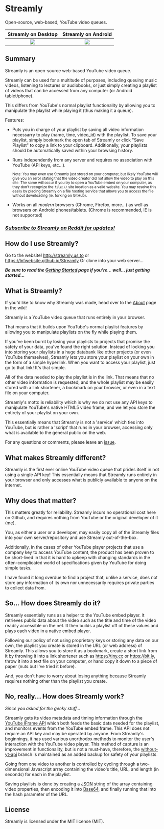 # Streamly
Open-source, web-based, YouTube video queues.

Streamly on Desktop        | Streamly on Android
:-------------------------:|:-------------------------:
![](https://raw.githubusercontent.com/LNFWebsite/Streamly/master/examples/streamly.jpg)  |  ![](https://raw.githubusercontent.com/LNFWebsite/Streamly/master/examples/streamlymobile.jpg)

## Summary

Streamly is an open-source web-based YouTube video queue.

Streamly can be used for a multitude of purposes, including queuing music videos, listening to lectures or audiobooks, or just simply creating a playlist of videos that can be accessed from any computer (or Android tablet/phone).

This differs from YouTube's normal playlist functionality by allowing you to manipulate the playlist while playing it (thus making it a queue).

Features:

- Puts you in charge of your playlist by saving all video information necessarry to play (name, time, video_id) with the playlist. To save your playlist, simply bookmark the open tab of Streamly or click "Save Playlist" to copy a link to your clipboard. Additionally, your playlists should be automatically saved within your browsing history.

- Runs independently from any server and requires no association with YouTube (API keys, etc...).
  
  <sub>Note: You may even use Streamly just stored on your computer, but likely YouTube will give you an error stating that the video creator did not allow the video to play on this site. The same will occur if you try to open a YouTube embed on your computer, as they don't recognize the `file://` site location as a valid website. You may resolve this easily by placing Streamly on a file hosting service that allows you to access the file without downloading (ie. forking on GitHub).<sub>

- Works on all *modern* browsers (Chrome, Firefox, more...) as well as browsers on Android phones/tablets. (Chrome is recommended, IE is not supported)

### *[Subscribe to Streamly on Reddit for updates!](https://www.reddit.com/r/StreamlyReddit/)*

## How do I use Streamly?

Go to the website! <http://streamly.us.to> or <https://lnfwebsite.github.io/Streamly>
Or clone into your web server...

***Be sure to read the [Getting Started](https://github.com/LNFWebsite/Streamly/wiki/Getting-Started) page if you're... well... just getting started...***

## What is Streamly?

If you'd like to know why Streamly was made, head over to the [About](https://github.com/LNFWebsite/Streamly/wiki/About) page in the wiki!

Streamly is a YouTube video queue that runs entirely in your browser.

That means that it builds upon YouTube's normal playlist features by allowing you to manipulate playlists on the fly while playing them.

If you've been burnt by losing your playlists to projects that promise the safety of your data, you've found the right solution. Instead of locking you into storing your playlists in a huge databank like other projects (or even YouTube themselves), Streamly lets you store your playlist on your own in the form of a simple hyperlink. When you want to access your playlist, just go to that link! It's that simple.

All of the data needed to play the playlist is in the link. That means that no other video information is requested, and the whole playlist may be easily stored with a link shortener, a bookmark on your browser, or even in a text file on your computer.

Streamly's motto is reliability which is why we do not use any API keys to manipulate YouTube's native HTML5 video frame, and we let you store the entirety of your playlist on your own.

This essentially means that Streamly is not a 'service' which ties into YouTube, but is rather a 'script' that runs in your browser, accessing only what is available to the general public on the web.

For any questions or comments, please leave an [issue](https://github.com/LNFWebsite/Streamly/issues).

## What makes Streamly different?

Streamly is the first ever online YouTube video queue that prides itself in not using a single API key! This essentially means that Streamly runs entirely in your browser and only accesses what is publicly available to anyone on the internet.

## Why does that matter?

This matters greatly for reliability. Streamly incurs no operational cost here on Github, and requires nothing from YouTube or the original developer of it (me).

You, as either a user or a developer, may easily copy all of the Streamly files into your own server/repository and use Streamly out-of-the-box.

Additionally, in the cases of other YouTube player projects that use a company key to access YouTube content, the product has been proven to be short-lived in that it is hard to upkeep with changing standards in the often-complicated world of specifications given by YouTube for doing simple tasks.

I have found it long overdue to find a project that, unlike a service, does not store any information of its own nor unnecessarily requires private parties to collect data from.

## So... How does Streamly do it?

Streamly essentially runs as a helper to the YouTube embed player. It retrieves public data about the video such as the title and time of the video readily accessible on the net. It then builds a playlist off of these values and plays each video in a native embed player.

Following our policy of not using proprietary keys or storing any data on our own, the playlist you create is stored in the URL (or web address) of Streamly. This allows you to store it as a bookmark, create a short link from it by throwing it into a link shortener such as <https://tiny.cc> or <https://bit.ly>, throw it into a text file on your computer, or hand copy it down to a piece of paper (nuts but I've tried it before).

And, you don't have to worry about losing anything because Streamly requires nothing other than the playlist you create.

## No, really... How does Streamly work?

*Since you asked for the geeky stuff...*

Streamly gets its video metadata and timing information through the [YouTube IFrame API](https://developers.google.com/youtube/iframe_api_reference) which both feeds the basic data needed for the playlist, and monitors events from the YouTube embed frame. This API does not require an API key and may be operated by anyone. From Streamly's beginnings, it has used various unorthodox methods to monitor the user's interaction with the YouTube video player. This method of capture is an improvement in functionality, but is not a must-have, therefore, the [without-yt-api](https://github.com/LNFWebsite/Streamly/tree/without-yt-api) branch is maintained as an added backup for safety of your playlists.

Going from one video to another is controlled by cycling through a two-dimensional Javascript array containing the video's title, URL, and length (in seconds) for each in the playlist.

Saving playlists is done by creating a [JSON](https://json.org) string of the array containing video properties, then encoding it into [Base64](https://en.wikipedia.org/wiki/Base64), and finally running that into the hash parameter of the URL.

## License

Streamly is licensed under the MIT license (MIT).
